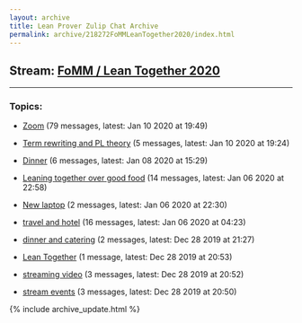 ```yaml
---
layout: archive
title: Lean Prover Zulip Chat Archive
permalink: archive/218272FoMMLeanTogether2020/index.html
---
```


## Stream: [FoMM / Lean Together 2020](https://leanprover-community.github.io/archive/218272FoMMLeanTogether2020/index.html)
---

### Topics:

* [Zoom](71430Zoom.html) (79 messages, latest: Jan 10 2020 at 19:49)

* [Term rewriting and PL theory](21022TermrewritingandPLtheory.html) (5 messages, latest: Jan 10 2020 at 19:24)

* [Dinner](11009Dinner.html) (6 messages, latest: Jan 08 2020 at 15:29)

* [Leaning together over good food](00462Leaningtogetherovergoodfood.html) (14 messages, latest: Jan 06 2020 at 22:58)

* [New laptop](24955Newlaptop.html) (2 messages, latest: Jan 06 2020 at 22:30)

* [travel and hotel](81662travelandhotel.html) (16 messages, latest: Jan 06 2020 at 04:23)

* [dinner and catering](71041dinnerandcatering.html) (2 messages, latest: Dec 28 2019 at 21:27)

* [Lean Together](47203LeanTogether.html) (1 message, latest: Dec 28 2019 at 20:53)

* [streaming video](82274streamingvideo.html) (3 messages, latest: Dec 28 2019 at 20:52)

* [stream events](95106streamevents.html) (3 messages, latest: Dec 28 2019 at 20:50)


{% include archive_update.html %}